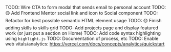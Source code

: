 TODO: Wire CTA to form modal that sends email to personal account
TODO: 🟡 Add Frontend Mentor social link and icon to Social component
TODO: Refactor for best possible semantic HTML element usage
TODO: 🟡 Finish adding skills to skills grid
TODO: Add projects page and display featured work (or just put a section on Home)
TODO: Add code syntax highlighting using `highlight.js`
TODO: Documentation of process, etc
TODO: Enable web vitals/analytics: https://vercel.com/docs/concepts/analytics/quickstart
